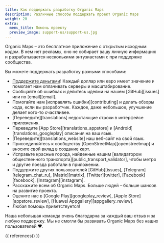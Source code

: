 ```yaml
---
title: Как поддержать разработку Organic Maps
description: Различные способы поддержать проект Organic Maps
weight: 20
extra:
  menu_title: Помочь проекту
  preview_image: support-us/support-us.jpg
---
```


Organic Maps – это бесплатное приложение с открытым исходным кодом. В нем нет рекламы, оно не собирает вашу личную информацию и разрабатывается несколькими энтузиастами с при поддержке сообщества.

Вы можете поддержать разработку разными способами:

- [Поддержите деньгами](@/donate/index.ru.md)! Каждый доллар или евро имеет значение и помогает нам оплачивать серверы и масштабирование.
- Сообщайте об ошибках и делитесь идеями на нашем [GitHub][issues]
  или по [email][email].
- Помогайте нам [исправлять ошибки][contributing]
  и делать обзоры кода, если вы разработчик. Каждое, даже небольшое, улучшение делает кого-то счастливее.
- [Переведите][translations]
  недостающие строки в интерфейсе приложения.
- Переведите [App Store][translations_appstore]
  и [Android][translations_googleplay]
  описания на ваш язык.
- [Переведите][translations_website] наш веб-сайт на свой язык.
- Присоединяйтесь к сообществу [OpenStreetMap][openstreetmap] и вносите свой вклад в создание карт.
- Исправьте красные города, найденные нашим [валидатором общественного транспорта][public_transport_validator], чтобы метро и другие поезда работали в приложении.
- Поддержите других пользователей [GitHub][issues],
  [Telegram][telegram_chat_ru],
  [Matrix][matrix],
  [Twitter][twitter], [Facebook][facebook],
  [Instagram][instagram].
- Расскажите всем об Organic Maps. Больше людей – больше шансов на развитие проекта.
- Оцените нас в [Google Play][googleplay_review],
  [Apple Store][appstore_review],
  [Huawei Appgallery][appgallery_review].
- Любая помощь приветствуется!

Наша небольшая команда очень благодарна за каждый ваш отзыв и за любую поддержку. Мы не смогли бы развивать Organic Maps без наших пользователей ❤️.

{{ references() }}
